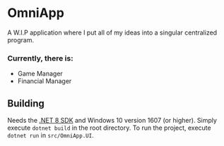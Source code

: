 # OmniApp

A W.I.P application where I put all of my ideas into a singular centralized program.

### Currently, there is:
- Game Manager
- Financial Manager

## Building

Needs the [.NET 8 SDK](https://dotnet.microsoft.com/en-us/download/dotnet/8.0) and Windows 10 version 1607 (or higher). Simply execute `dotnet build` in the root directory. To run the project, execute `dotnet run` in `src/OmniApp.UI`.


